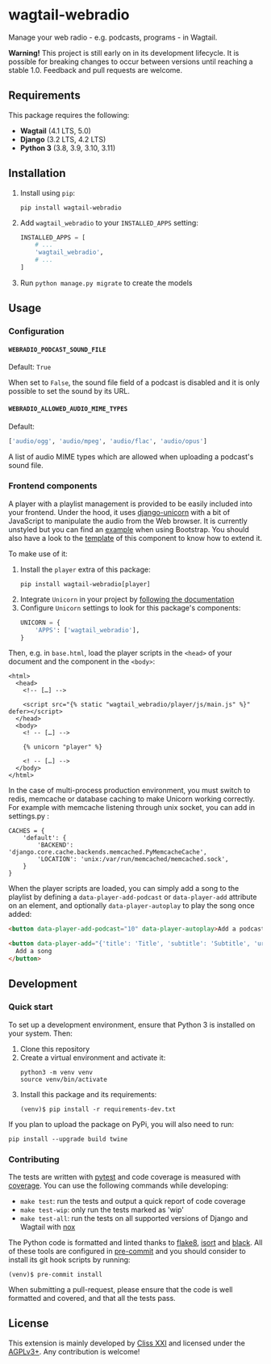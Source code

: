 # wagtail-webradio

Manage your web radio - e.g. podcasts, programs - in Wagtail.

**Warning!** This project is still early on in its development lifecycle. It is
possible for breaking changes to occur between versions until reaching a stable
1.0. Feedback and pull requests are welcome.

## Requirements

This package requires the following:
- **Wagtail** (4.1 LTS, 5.0)
- **Django** (3.2 LTS, 4.2 LTS)
- **Python 3** (3.8, 3.9, 3.10, 3.11)

## Installation

1. Install using ``pip``:
   ```shell
   pip install wagtail-webradio
   ```
2. Add ``wagtail_webradio`` to your ``INSTALLED_APPS`` setting:
   ```python
   INSTALLED_APPS = [
       # ...
       'wagtail_webradio',
       # ...
   ]
   ```
3. Run ``python manage.py migrate`` to create the models

## Usage
### Configuration
#### `WEBRADIO_PODCAST_SOUND_FILE`

Default: ``True``

When set to ``False``, the sound file field of a podcast is disabled and it is
only possible to set the sound by its URL.


#### `WEBRADIO_ALLOWED_AUDIO_MIME_TYPES`

Default:
```python
['audio/ogg', 'audio/mpeg', 'audio/flac', 'audio/opus']
```

A list of audio MIME types which are allowed when uploading a podcast's sound file.

### Frontend components

A player with a playlist management is provided to be easily included into your
frontend. Under the hood, it uses [django-unicorn] with a bit of JavaScript to
manipulate the audio from the Web browser. It is currently unstyled but you can
find an [example][1] when using Bootstrap. You should also have a look to the
[template][2] of this component to know how to extend it.

To make use of it:

1. Install the ``player`` extra of this package:
   ```shell
   pip install wagtail-webradio[player]
   ```
2. Integrate ``Unicorn`` in your project by [following the documentation][3]
3. Configure ``Unicorn`` settings to look for this package's components:
   ```python
   UNICORN = {
       'APPS': ['wagtail_webradio'],
   }
   ```

Then, e.g. in ``base.html``, load the player scripts in the ``<head>`` of your
document and the component in the ``<body>``:
```django
<html>
  <head>
    <!-- […] -->

    <script src="{% static "wagtail_webradio/player/js/main.js" %}" defer></script>
  </head>
  <body>
    <! -- […] -->

    {% unicorn "player" %}

    <! -- […] -->
  </body>
</html>
```

In the case of multi-process production environment, you must switch to redis,
memcache or database caching to make Unicorn working correctly. For example with
memcache listening through unix socket, you can add in settings.py :
```
CACHES = {
    'default': {
        'BACKEND': 'django.core.cache.backends.memcached.PyMemcacheCache',
        'LOCATION': 'unix:/var/run/memcached/memcached.sock',
    }
}
```

When the player scripts are loaded, you can simply add a song to the playlist
by defining a ``data-player-add-podcast`` or ``data-player-add`` attribute on an
element, and optionally ``data-player-autoplay`` to play the song once added:
```html
<button data-player-add-podcast="10" data-player-autoplay>Add a podcast by id</button>

<button data-player-add="{'title': 'Title', 'subtitle': 'Subtitle', 'url': 'http://example.org/song.ogg', 'thumbnail_url': 'http://example.org/thumb.png'}">
  Add a song
</button>
```

[1]: examples/player/styles.scss
[2]: wagtail_webradio/templates/wagtail_webradio/components/player.html
[3]: https://www.django-unicorn.com/docs/installation/#integrate-unicorn-with-django
[django-unicorn]: https://www.django-unicorn.com/

## Development
### Quick start

To set up a development environment, ensure that Python 3 is installed on your
system. Then:

1. Clone this repository
2. Create a virtual environment and activate it:
   ```shell
   python3 -m venv venv
   source venv/bin/activate
   ```
3. Install this package and its requirements:
   ```shell
   (venv)$ pip install -r requirements-dev.txt
   ```

If you plan to upload the package on PyPi, you will also need to run:
```shell
pip install --upgrade build twine
```

### Contributing

The tests are written with [pytest] and code coverage is measured with [coverage].
You can use the following commands while developing:
- ``make test``: run the tests and output a quick report of code coverage
- ``make test-wip``: only run the tests marked as 'wip'
- ``make test-all``: run the tests on all supported versions of Django and
  Wagtail with [nox]

The Python code is formatted and linted thanks to [flake8], [isort] and [black].
All of these tools are configured in [pre-commit] and you should consider to
install its git hook scripts by running:
```shell
(venv)$ pre-commit install
```

When submitting a pull-request, please ensure that the code is well formatted
and covered, and that all the tests pass.

[pytest]: https://docs.pytest.org/
[coverage]: https://coverage.readthedocs.io/
[nox]: https://nox.thea.codes/
[flake8]: https://flake8.pycqa.org/
[isort]: https://pycqa.github.io/isort/
[black]: https://black.readthedocs.io/
[pre-commit]: https://pre-commit.com/

## License

This extension is mainly developed by [Cliss XXI](https://www.cliss21.com) and
licensed under the [AGPLv3+](LICENSE). Any contribution is welcome!
